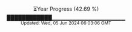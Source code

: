 <p align="center">
⏳Year Progress (42.69 %)<br>
████████████▁▁▁▁▁▁▁▁▁▁▁▁▁▁▁▁▁▁ <br>
<sub>Updated: Wed, 05 Jun 2024 06:03:06 GMT</sub>
</p>

